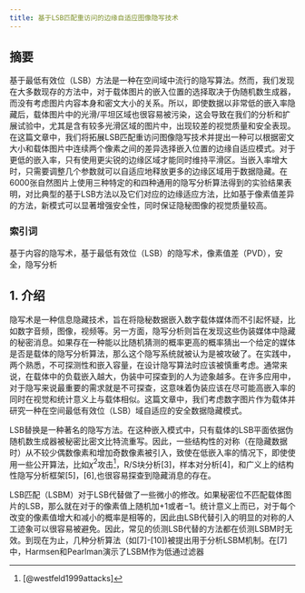 ```yaml
---
title: 基于LSB匹配重访问的边缘自适应图像隐写技术
---
```


## 摘要
基于最低有效位（LSB）方法是一种在空间域中流行的隐写算法。然而，我们发现在大多数现存的方法中，对于载体图片的嵌入位置的选择取决于伪随机数生成器，而没有考虑图片内容本身和密文大小的关系。所以，即使数据以非常低的嵌入率隐藏后，载体图片中的光滑/平坦区域也很容易被污染，这会导致在我们的分析和扩展试验中，尤其是含有较多光滑区域的图片中，出现较差的视觉质量和安全表现。在这篇文章中，我们将拓展LSB匹配重访问图像隐写技术并提出一种可以根据密文大小和载体图片中连续两个像素之间的差异选择嵌入位置的边缘自适应模式。对于更低的嵌入率，只有使用更尖锐的边缘区域才能同时维持平滑区。当嵌入率增大时，只需要调整几个参数就可以自适应地释放更多的边缘区域用于数据隐藏。在6000张自然图片上使用三种特定的和四种通用的隐写分析算法得到的实验结果表明，对比典型的基于LSB方法以及它们对应的边缘适应方法，比如基于像素值差异的方法，新模式可以显著增强安全性，同时保证隐秘图像的视觉质量较高。

### 索引词
基于内容的隐写术，基于最低有效位（LSB）的隐写术，像素值差（PVD），安全，隐写分析

## 1. 介绍
隐写术是一种信息隐藏技术，旨在将隐秘数据嵌入数字载体媒体而不引起怀疑，比如数字音频，图像，视频等。另一方面，隐写分析则旨在发现这些伪装媒体中隐藏的秘密消息。如果存在一种能以比随机猜测的概率更高的概率猜出一个给定的媒体是否是载体的隐写分析算法，那么这个隐写系统就被认为是被攻破了。在实践中，两个熟悉，不可探测性和嵌入容量，在设计隐写算法时应该被慎重考虑。通常来说，在载体中的负载嵌入越大，伪装中可探查到的人为迹象越多。在许多应用中，对于隐写来说最重要的需求就是不可探查，这意味着伪装应该在尽可能高嵌入率的同时在视觉和统计意义上与载体相似。这篇文章中，我们考虑数字图片作为载体并研究一种在空间最低有效位（LSB）域自适应的安全数据隐藏模式。

LSB替换是一种著名的隐写方法。在这种嵌入模式中，只有载体的LSB平面依据伪随机数生成器被秘密比密文比特流重写。因此，一些结构性的对称（在隐藏数据时）从不较少偶数像素和增加奇数像素被引入，致使在低嵌入率的情况下，即使使用一些公开算法，比如$\chi ^2$攻击[^fn1]，R/S块分析[3]，样本对分析[4]，和广义上的结构性隐写分析框架[5]，[6],也很容易探查到隐藏消息的存在。

[^fn1]: [@westfeld1999attacks]

LSB匹配（LSBM）对于LSB代替做了一些微小的修改。如果秘密位不匹配载体图片的LSB，那么就在对于的像素值上随机加$+1$或者$-1$。统计意义上而已，对于每个改变的像素值增大和减小的概率是相等的，因此由LSB代替引入的明显的对称的人工迹象可以很容易被避免。因此，常见的侦测LSB代替的方法都在侦测LSBM时无效。到现在为止，几种分析算法（如[7]-[10])被提出用于分析LSBM机制。在[7]中，Harmsen和Pearlman演示了LSBM作为低通过滤器
